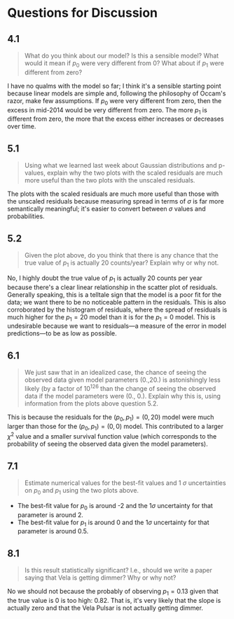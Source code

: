 # Questions for Discussion

## 4.1

> What do you think about our model? Is this a sensible model? What would it mean if $p_0$ were very different from 0? What about if $p_1$ were different from zero?

I have no qualms with the model so far; I think it's a sensible starting point because linear models are simple and, following the philosophy of Occam's razor, make few assumptions. If $p_0$ were very different from zero, then the excess in mid-2014 would be very different from zero. The more $p_1$ is different from zero, the more that the excess either increases or decreases over time.

## 5.1

> Using what we learned last week about Gaussian distributions and p-values, explain why the two plots with the scaled residuals are much more useful than the two plots with the unscaled residuals.

The plots with the scaled residuals are much more useful than those with the unscaled residuals because measuring spread in terms of $\sigma$ is far more semantically meaningful; it's easier to convert between $\sigma$ values and probabilities.

## 5.2

> Given the plot above, do you think that there is any chance that the true value of $p_1$ is actually 20 counts/year? Explain why or why not.

No, I highly doubt the true value of $p_1$ is actually 20 counts per year because there's a clear linear relationship in the scatter plot of residuals. Generally speaking, this is a telltale sign that the model is a poor fit for the data; we want there to be no noticeable pattern in the residuals. This is also corroborated by the histogram of residuals, where the spread of residuals is much higher for the $p_1 = 20$ model than it is for the $p_1 = 0$ model. This is undesirable because we want to residuals—a measure of the error in model predictions—to be as low as possible.

## 6.1

> We just saw that in an idealized case, the chance of seeing the observed data given model parameters (0.,20.) is astonishingly less likely (by a factor of $10^{126}$ than the change of seeing the observed data if the model parameters were (0., 0.). Explain why this is, using information from the plots above question 5.2.

This is because the residuals for the $(p_0, p_1) = (0, 20)$ model were much larger than those for the $(p_0, p_1) = (0, 0)$ model. This contributed to a larger $\chi^2$ value and a smaller survival function value (which corresponds to the probability of seeing the observed data given the model parameters).

## 7.1

> Estimate numerical values for the best-fit values and 1 $\sigma$ uncertainties on $p_0$ and $p_1$ using the two plots above.

* The best-fit value for $p_0$ is around -2 and the $1\sigma$ uncertainty for that parameter is around 2.
* The best-fit value for $p_1$ is around 0 and the $1\sigma$ uncertainty for that parameter is around 0.5.

## 8.1

> Is this result statistically significant? I.e., should we write a paper saying that Vela is getting dimmer? Why or why not?

No we should not because the probably of observing $p_1 = 0.13$ given that the true value is $0$ is too high: $0.82$. That is, it's very likely that the slope is actually zero and that the Vela Pulsar is not actually getting dimmer.
